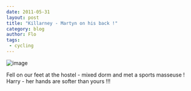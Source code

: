 ```yaml
---
date: 2011-05-31
layout: post
title: "Killarney - Martyn on his back !"
category: blog
author: Flo
tags:
 - cycling
---
```


![image](/images/2011/wpid-imag0087.jpg)



Fell on our feet at the hostel - mixed dorm and met a sports masseuse ! Harry - her hands are softer than yours !!!
